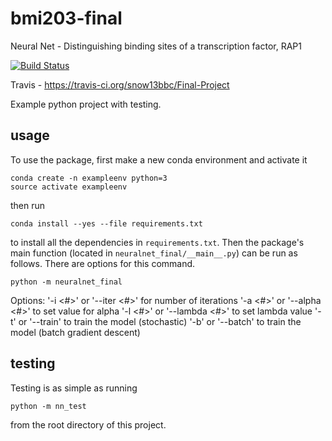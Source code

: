 # bmi203-final
Neural Net - Distinguishing binding sites of a transcription factor, RAP1

[![Build
Status](https://travis-ci.org/snow13bbc/Final-Project.svg?branch=master)](https://travis-ci.org/snow13bbc/Final-Project)

Travis - https://travis-ci.org/snow13bbc/Final-Project

Example python project with testing.

## usage

To use the package, first make a new conda environment and activate it

```
conda create -n exampleenv python=3
source activate exampleenv
```

then run

```
conda install --yes --file requirements.txt
```

to install all the dependencies in `requirements.txt`. Then the package's
main function (located in `neuralnet_final/__main__.py`) can be run as follows. There are options for this command.

```
python -m neuralnet_final
```
Options:
'-i <#>' or '--iter <#>' for number of iterations
'-a <#>' or '--alpha <#>' to set value for alpha
'-l <#>' or '--lambda <#>' to set lambda value
'-t' or '--train' to train the model (stochastic)
'-b' or '--batch' to train the model (batch gradient descent)



## testing

Testing is as simple as running

```
python -m nn_test
```

from the root directory of this project.
